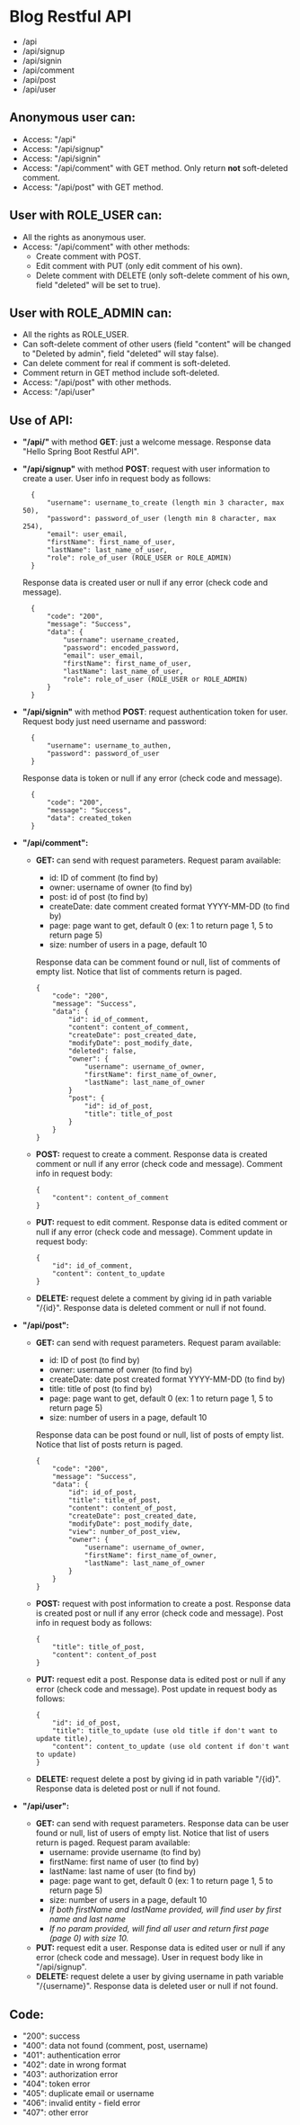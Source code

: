 # Blog Restful API

- /api
- /api/signup
- /api/signin
- /api/comment
- /api/post
- /api/user

## Anonymous user can:

- Access: "/api"
- Access: "/api/signup"
- Access: "/api/signin"
- Access: "/api/comment" with GET method. Only return **not** soft-deleted comment.
- Access: "/api/post" with GET method.

## User with ROLE_USER can:

- All the rights as anonymous user.
- Access: "/api/comment" with other methods:
  - Create comment with POST.
  - Edit comment with PUT (only edit comment of his own).
  - Delete comment with DELETE (only soft-delete comment of his own, field "deleted" will be set to true).

## User with ROLE_ADMIN can:

- All the rights as ROLE_USER.
- Can soft-delete comment of other users (field "content" will be changed to "Deleted by admin", field "deleted" will stay false).
- Can delete comment for real if comment is soft-deleted.
- Comment return in GET method include soft-deleted.
- Access: "/api/post" with other methods.
- Access: "/api/user"

## Use of API:

- **"/api/"** with method **GET**: just a welcome message. Response data "Hello Spring Boot Restful API".


- **"/api/signup"** with method **POST**: request with user information to create a user. User info in request body as follows:

        {
            "username": username_to_create (length min 3 character, max 50),
            "password": password_of_user (length min 8 character, max 254),
            "email": user_email,
            "firstName": first_name_of_user,
            "lastName": last_name_of_user,
            "role": role_of_user (ROLE_USER or ROLE_ADMIN)
        }
    Response data is created user or null if any error (check code and message).

        {
            "code": "200",
            "message": "Success",
            "data": {
                "username": username_created,
                "password": encoded_password,
                "email": user_email,
                "firstName": first_name_of_user,
                "lastName": last_name_of_user,
                "role": role_of_user (ROLE_USER or ROLE_ADMIN)
            }
        }

- **"/api/signin"** with method **POST**: request authentication token for user. Request body just need username and password:

        {
            "username": username_to_authen,
            "password": password_of_user 
        }

    Response data is token or null if any error (check code and message).

        {
            "code": "200",
            "message": "Success",
            "data": created_token
        }


- **"/api/comment":**
  - **GET:** can send with request parameters. Request param available:
    - id: ID of comment (to find by)
    - owner: username of owner (to find by)
    - post: id of post (to find by)
    - createDate: date comment created format YYYY-MM-DD (to find by)
    - page: page want to get, default 0 (ex: 1 to return page 1, 5 to return page 5)
    - size: number of users in a page, default 10

    Response data can be comment found or null, list of comments of empty list. Notice that list of comments return is paged.

        {
            "code": "200",
            "message": "Success",
            "data": {
                "id": id_of_comment,
                "content": content_of_comment,
                "createDate": post_created_date,
                "modifyDate": post_modify_date,
                "deleted": false,
                "owner": {
                    "username": username_of_owner,
                    "firstName": first_name_of_owner,
                    "lastName": last_name_of_owner
                }
                "post": {
                    "id": id_of_post,
                    "title": title_of_post
                }
            }
        }
  - **POST:** request to create a comment. Response data is created comment or null if any error (check code and message). Comment info in request body:

        {
            "content": content_of_comment
        }
  - **PUT:** request to edit comment. Response data is edited comment or null if any error (check code and message). Comment update in request body:

        {
            "id": id_of_comment,
            "content": content_to_update
        }
  - **DELETE:** request delete a comment by giving id in path variable "/{id}". Response data is deleted comment or null if not found.


- **"/api/post":**
  - **GET:** can send with request parameters. Request param available:
    - id: ID of post (to find by)
    - owner: username of owner (to find by)
    - createDate: date post created format YYYY-MM-DD (to find by)
    - title: title of post (to find by)
    - page: page want to get, default 0 (ex: 1 to return page 1, 5 to return page 5)
    - size: number of users in a page, default 10

    Response data can be post found or null, list of posts of empty list. Notice that list of posts return is paged.

        {
            "code": "200",
            "message": "Success",
            "data": {
                "id": id_of_post,
                "title": title_of_post,
                "content": content_of_post,
                "createDate": post_created_date,
                "modifyDate": post_modify_date,
                "view": number_of_post_view,
                "owner": {
                    "username": username_of_owner,
                    "firstName": first_name_of_owner,
                    "lastName": last_name_of_owner
                }
            }
        }
  - **POST:** request with post information to create a post. Response data is created post or null if any error (check code and message). Post info in request body as follows:

        {
            "title": title_of_post,
            "content": content_of_post
        }
  - **PUT:** request edit a post. Response data is edited post or null if any error (check code and message). Post update in request body as follows:

        {
            "id": id_of_post,
            "title": title_to_update (use old title if don't want to update title),
            "content": content_to_update (use old content if don't want to update)
        }
  - **DELETE:** request delete a post by giving id in path variable "/{id}". Response data is deleted post or null if not found.


- **"/api/user":**
  - **GET:** can send with request parameters. Response data can be user found or null, list of users of empty list. Notice that list of users return is paged. Request param available:
    - username: provide username (to find by)
    - firstName: first name of user (to find by)
    - lastName: last name of user (to find by)
    - page: page want to get, default 0 (ex: 1 to return page 1, 5 to return page 5)
    - size: number of users in a page, default 10
    - *If both firstName and lastName provided, will find user by first name and last name*
    - *If no param provided, will find all user and return first page (page 0) with size 10.*
  - **PUT:** request edit a user. Response data is edited user or null if any error (check code and message). User in request body like in "/api/signup".
  - **DELETE:** request delete a user by giving username in path variable "/{username}". Response data is deleted user or null if not found.

## Code:

- "200": success
- "400": data not found (comment, post, username)
- "401": authentication error
- "402": date in wrong format
- "403": authorization error
- "404": token error
- "405": duplicate email or username
- "406": invalid entity - field error
- "407": other error

